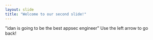 ```yaml
---
layout: slide
title: "Welcome to our second slide!"
---
```

"idan is going to be the best appsec engineer"
Use the left arrow to go back!

